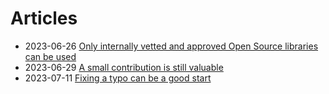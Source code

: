 # Articles


* 2023-06-26 [Only internally vetted and approved Open Source libraries can be used](/articles/only-internally-vetted-and-approved-libraries-can-be-used)
* 2023-06-29 [A small contribution is still valuable](/articles/small-contribution-is-still-valuable)
* 2023-07-11 [Fixing a typo can be a good start](/articles/fixing-a-typo-can-be-a-good-start)
